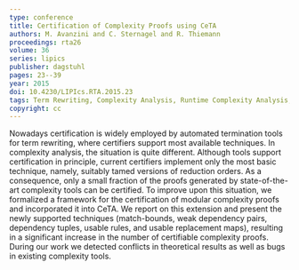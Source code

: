 ```yaml
---
type: conference
title: Certification of Complexity Proofs using CeTA
authors: M. Avanzini and C. Sternagel and R. Thiemann
proceedings: rta26
volume: 36
series: lipics
publisher: dagstuhl
pages: 23--39
year: 2015
doi: 10.4230/LIPIcs.RTA.2015.23
tags: Term Rewriting, Complexity Analysis, Runtime Complexity Analysis, Certification
copyright: cc
---
```


Nowadays certification is widely employed by automated termination tools for term rewriting,
where certifiers support most available techniques. In complexity analysis, the situation is quite
different. Although tools support certification in principle, current certifiers implement only the
most basic technique, namely, suitably tamed versions of reduction orders. As a consequence,
only a small fraction of the proofs generated by state-of-the-art complexity tools can be certified.
To improve upon this situation, we formalized a framework for the certification of modular
complexity proofs and incorporated it into CeTA. We report on this extension and present the
newly supported techniques (match-bounds, weak dependency pairs, dependency tuples, usable
rules, and usable replacement maps), resulting in a significant increase in the number of certifiable
complexity proofs. During our work we detected conflicts in theoretical results as well as bugs
in existing complexity tools.